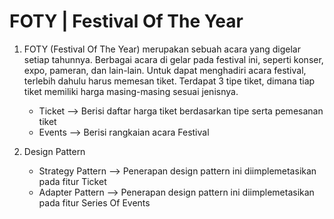 # FOTY | Festival Of The Year

1. FOTY (Festival Of The Year) merupakan sebuah acara yang digelar setiap tahunnya. 
   Berbagai acara di gelar pada festival ini, seperti konser, expo, pameran, dan lain-lain. 
   Untuk dapat menghadiri acara festival, terlebih dahulu harus memesan tiket. Terdapat 3 tipe tiket, 
   dimana tiap tiket memiliki harga masing-masing sesuai jenisnya. 
   - Ticket --> Berisi daftar harga tiket berdasarkan tipe serta pemesanan tiket
   - Events --> Berisi rangkaian acara Festival

2. Design Pattern
   - Strategy Pattern --> Penerapan design pattern ini diimplemetasikan pada fitur Ticket
   - Adapter Pattern --> Penerapan design pattern ini diimplemetasikan pada fitur Series Of Events
